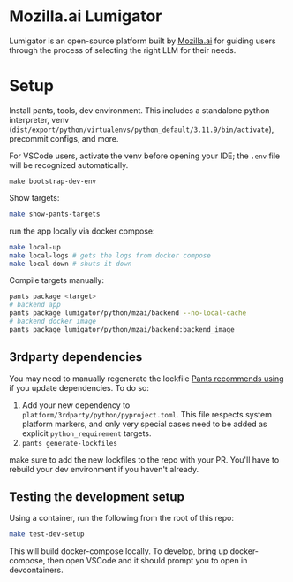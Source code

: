 # Mozilla.ai Lumigator

Lumigator is an open-source platform built by [Mozilla.ai](https://www.mozilla.ai/) for guiding users through the process of selecting the right LLM for their needs.


# Setup

Install pants, tools, dev environment.
This includes a standalone python interpreter, venv (`dist/export/python/virtualenvs/python_default/3.11.9/bin/activate`), precommit configs, and more.

For VSCode users, activate the venv before opening your IDE; the `.env` file will be recognized automatically.


```shell
make bootstrap-dev-env
```

Show targets:

```bash
make show-pants-targets
```

run the app locally via docker compose:

```bash
make local-up
make local-logs # gets the logs from docker compose
make local-down # shuts it down
```

Compile targets manually:

```bash
pants package <target>
# backend app
pants package lumigator/python/mzai/backend --no-local-cache
# backend docker image
pants package lumigator/python/mzai/backend:backend_image
```


## 3rdparty dependencies

You may need to manually regenerate the lockfile [Pants recommends using](https://www.pantsbuild.org/2.21/docs/python/overview/lockfiles) if you update dependencies.
To do so:

1. Add your new dependency to `platform/3rdparty/python/pyproject.toml`. This file respects system platform markers, and only very special cases need to be added as explicit `python_requirement` targets.
2. `pants generate-lockfiles`

make sure to add the new lockfiles to the repo with your PR. You'll have to rebuild your dev environment if you haven't already.


## Testing the development setup

Using a container, run the following from the root of this repo:


```bash
make test-dev-setup
```

This will build docker-compose locally. To develop, bring up docker-compose, then open VSCode and it should prompt you to open in devcontainers.
